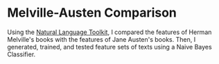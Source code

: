 # Melville-Austen Comparison

Using the [Natural Language Toolkit](https://www.nltk.org/), I compared the features of Herman Melville's books with the features of Jane Austen's books. Then, I generated, trained, and tested feature sets of texts using a Naive Bayes Classifier.
